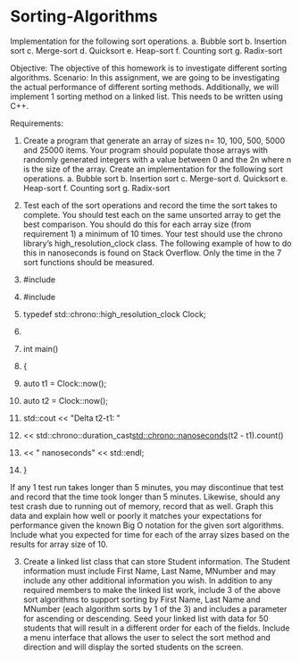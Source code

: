 # Sorting-Algorithms
Implementation for the following sort operations. a. Bubble sort b. Insertion sort c. Merge-sort d. Quicksort e. Heap-sort f. Counting sort g. Radix-sort


Objective:
The objective of this homework is to investigate different sorting algorithms.
Scenario:
In this assignment, we are going to be investigating the actual performance of different sorting
methods. Additionally, we will implement 1 sorting method on a linked list. This needs to
be written using C++.

Requirements:
1. Create a program that generate an array of sizes n= 10, 100, 500, 5000 and 25000 items.
Your program should populate those arrays with randomly generated integers with a value
between 0 and the 2n where n is the size of the array. Create an implementation for the
following sort operations.
a. Bubble sort
b. Insertion sort
c. Merge-sort
d. Quicksort
e. Heap-sort
f. Counting sort
g. Radix-sort

3. Test each of the sort operations and record the time the sort takes to complete. You should
test each on the same unsorted array to get the best comparison. You should do this for
each array size (from requirement 1) a minimum of 10 times. Your test should use the
chrono library’s high_resolution_clock class. The following example of how to do this in
nanoseconds is found on Stack Overflow. Only the time in the 7 sort functions should be
measured.
1. #include <iostream>
2. #include <chrono>
3. typedef std::chrono::high_resolution_clock Clock;
4.
5. int main()
6. {
7. auto t1 = Clock::now();
8. auto t2 = Clock::now();
9. std::cout << "Delta t2-t1: "
10. << std::chrono::duration_cast<std::chrono::nanoseconds>(t2 - t1).count()
11. << " nanoseconds" << std::endl;
12. }

If any 1 test run takes longer than 5 minutes, you may discontinue that test and record that
the time took longer than 5 minutes. Likewise, should any test crash due to running out of
memory, record that as well. Graph this data and explain how well or poorly it matches
your expectations for performance given the known Big O notation for the given sort
algorithms. Include what you expected for time for each of the array sizes based on the
results for array size of 10.

3. Create a linked list class that can store Student information. The Student information must
include First Name, Last Name, MNumber and may include any other additional
information you wish. In addition to any required members to make the linked list work,
include 3 of the above sort algorithms to support sorting by First Name, Last Name and
MNumber (each algorithm sorts by 1 of the 3) and includes a parameter for ascending or
descending. Seed your linked list with data for 50 students that will result in a different
order for each of the fields. Include a menu interface that allows the user to select the sort
method and direction and will display the sorted students on the screen.
